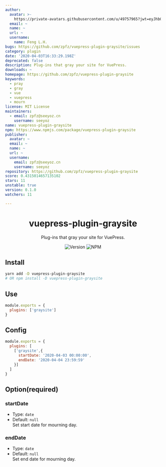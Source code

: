 ```yaml
---
author:
  avatar: >-
    https://private-avatars.githubusercontent.com/u/49757965?jwt=eyJhbGciOiJIUzI1NiIsInR5cCI6IkpXVCJ9.eyJpc3MiOiJnaXRodWIuY29tIiwiYXVkIjoicmF3LmdpdGh1YnVzZXJjb250ZW50LmNvbSIsImtleSI6ImtleTEiLCJleHAiOjE3MzQ2NzM2ODAsIm5iZiI6MTczNDY3MjQ4MCwicGF0aCI6Ii91LzQ5NzU3OTY1In0.lUlcty3A4wb-NOn0U-MrB3UyZ_T3EemnDC6lsehL2ZI&v=4
  email: ~
  name: ~
  url: ~
  username:
    name: Feng L.H.
bugs: https://github.com/zpfz/vuepress-plugin-graysite/issues
category: plugin
date: '2020-04-03T16:33:29.198Z'
deprecated: false
description: Plug-ins that gray your site for VuePress.
downloads: ~
homepage: https://github.com/zpfz/vuepress-plugin-graysite
keywords:
  - pray
  - gray
  - vue
  - vuepress
  - mourn
license: MIT License
maintainers:
  - email: zpfz@seeyoz.cn
    username: seeyoz
name: vuepress-plugin-graysite
npm: https://www.npmjs.com/package/vuepress-plugin-graysite
publisher:
  avatar: ~
  email: ~
  name: ~
  url: ~
  username:
    email: zpfz@seeyoz.cn
    username: seeyoz
repository: https://github.com/zpfz/vuepress-plugin-graysite
score: 0.4315014657135102
stars: 11
unstable: true
version: 0.1.0
watchers: 11

---
```


<h1 align="center">vuepress-plugin-graysite</h1>
<div align="center">

Plug-ins that gray your site for VuePress.

![Version](https://img.shields.io/github/package-json/v/zpfz/vuepress-plugin-graysite?style=flat-square)
![NPM](https://img.shields.io/npm/l/vuepress-plugin-graysite?style=flat-square)

</div>

## Install

```sh
yarn add -D vuepress-plugin-graysite
# OR npm install -D vuepress-plugin-graysite
```

## Use

```js
module.exports = {
  plugins: ['graysite']
}
```
## Config
```js
module.exports = {
  plugins: [
    ['graysite',{
      startDate: '2020-04-03 00:00:00',
      endDate: '2020-04-04 23:59:59'
    }]
  ]
}
```

## Option(required)

### startDate
- Type: `date`
- Default: `null`   
Set start date for mourning day.

### endDate
- Type: `date`
- Default: `null`    
Set end date for mourning day.